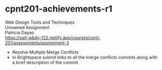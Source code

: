 # cpnt201-achievements-r1
Web Design Tools and Techniques\
Unnamed Assignment\
Patricia Dayao\
https://sait-wbdv-f22.netlify.app/courses/cpnt-201/assessments/assignment-3
- Resolve Multiple Merge Conflicts
- In Brightspace submit links to all the merge conflicts commits along with a brief description of the commit.

